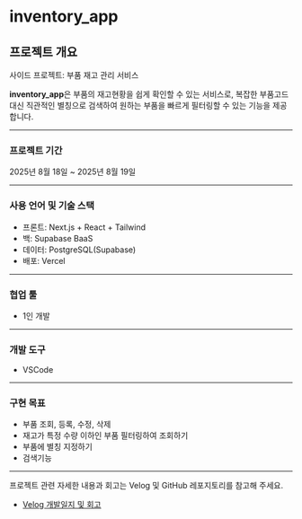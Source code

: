 # inventory_app

## 프로젝트 개요

사이드 프로젝트: 부품 재고 관리 서비스

**inventory_app**은 부품의 재고현황을 쉽게 확인할 수 있는 서비스로, 복잡한 부품고드 대신 직관적인 별칭으로 검색하여 원하는 부품을 빠르게 필터링할 수 있는 기능을 제공합니다.

---

### 프로젝트 기간

2025년 8월 18일 ~ 2025년 8월 19일

---

### 사용 언어 및 기술 스택
- 프론트: Next.js + React + Tailwind
- 백: Supabase BaaS
- 데이터: PostgreSQL(Supabase)
- 배포: Vercel

---

### 협업 툴

- 1인 개발

---

### 개발 도구

 - VSCode
---

### 구현 목표

- 부품 조회, 등록, 수정, 삭제
- 재고가 특정 수량 이하인 부품 필터링하여 조회하기
- 부품에 별칭 지정하기
- 검색기능
---

프로젝트 관련 자세한 내용과 회고는 Velog 및 GitHub 레포지토리를 참고해 주세요.
- [Velog 개발일지 및 회고](https://velog.io/@seoha1ae/%EC%82%AC%EC%9D%B4%EB%93%9C-%ED%94%84%EB%A1%9C%EC%A0%9D%ED%8A%B8-inventory-app)

